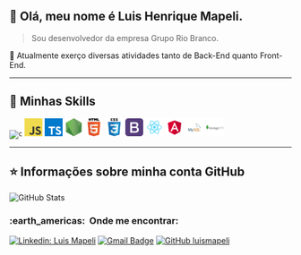 ## 💜 Olá, meu nome é <strong>Luis Henrique Mapeli.</strong>

> Sou desenvolvedor da empresa Grupo Rio Branco.

🔭 Atualmente exerço diversas atividades tanto de Back-End quanto Front-End.

----

## 🚀 Minhas Skills

<code><img height="32" src="https://cdn.iconscout.com/icon/free/png-512/c-programming-569564.png" alt="c"/></code>
<code><img height="32" src="https://raw.githubusercontent.com/github/explore/80688e429a7d4ef2fca1e82350fe8e3517d3494d/topics/javascript/javascript.png" alt="Javascript"/></code>
<code><img height="32" src="https://raw.githubusercontent.com/github/explore/80688e429a7d4ef2fca1e82350fe8e3517d3494d/topics/typescript/typescript.png" alt="Typescript"/></code>
<code><img height="32" src="https://raw.githubusercontent.com/github/explore/80688e429a7d4ef2fca1e82350fe8e3517d3494d/topics/nodejs/nodejs.png" alt="Nodejs"/></code>
<code><img height="32" src="https://raw.githubusercontent.com/github/explore/80688e429a7d4ef2fca1e82350fe8e3517d3494d/topics/html/html.png" alt="HTML5"/></code>
<code><img height="32" src="https://raw.githubusercontent.com/github/explore/80688e429a7d4ef2fca1e82350fe8e3517d3494d/topics/css/css.png" alt="CSS"/></code>
<code><img height="32" src="https://raw.githubusercontent.com/github/explore/80688e429a7d4ef2fca1e82350fe8e3517d3494d/topics/bootstrap/bootstrap.png" alt="Bootstrap"/></code>
<code><img height="32" src="https://raw.githubusercontent.com/github/explore/80688e429a7d4ef2fca1e82350fe8e3517d3494d/topics/react/react.png" alt="React"/></code>
<code><img height="32" src="https://raw.githubusercontent.com/github/explore/80688e429a7d4ef2fca1e82350fe8e3517d3494d/topics/angular/angular.png" alt="Angular"/></code>
<code><img height="32" src="https://raw.githubusercontent.com/github/explore/80688e429a7d4ef2fca1e82350fe8e3517d3494d/topics/mysql/mysql.png" alt="MySQL"/></code>
<code><img height="32" src="https://raw.githubusercontent.com/github/explore/80688e429a7d4ef2fca1e82350fe8e3517d3494d/topics/mongodb/mongodb.png" alt="MongoDB"/></code>

---

## ⭐ Informações sobre minha conta GitHub
![GitHub Stats](https://github-readme-stats.vercel.app/api?username=luismapeli&show_icons=true)

<h3> :earth_americas: &nbsp;Onde me encontrar: </h3> 

[![Linkedin: Luis Mapeli](https://img.shields.io/badge/-LuisMapeli-blue?style=flat-square&logo=Linkedin&logoColor=white&link=https://www.linkedin.com/in/luismapeli/)](https://www.linkedin.com/in/luismapeli/)
[![Gmail Badge](https://img.shields.io/badge/-luis.alves.mapeli@email.com-006bed?style=flat-square&logo=Gmail&logoColor=white&link=mailto:luis.alves.mapeli@gmail.com)](mailto:luis.alves.mapeli@gmail.com)
[![GitHub luismapeli]( https://img.shields.io/github/followers/VanessaSwerts?label=follow&style=social)](https://github.com/luismapeli)
